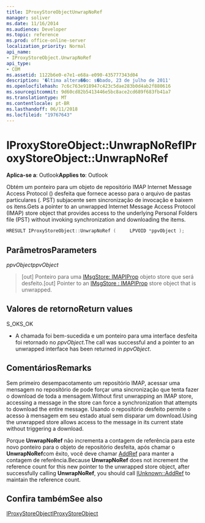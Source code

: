```yaml
---
title: IProxyStoreObjectUnwrapNoRef
manager: soliver
ms.date: 11/16/2014
ms.audience: Developer
ms.topic: reference
ms.prod: office-online-server
localization_priority: Normal
api_name:
- IProxyStoreObject.UnwrapNoRef
api_type:
- COM
ms.assetid: 1122b6e0-e7e1-e68a-e090-435777343d04
description: '�ltima altera��o: s�bado, 23 de julho de 2011'
ms.openlocfilehash: 7c6c763e918947c423c5dae283b0d4ab2f880616
ms.sourcegitcommit: 9d60cd82b5413446e5bc8ace2cd689f683fb41a7
ms.translationtype: MT
ms.contentlocale: pt-BR
ms.lasthandoff: 06/11/2018
ms.locfileid: "19767643"
---
```

# <a name="iproxystoreobjectunwrapnoref"></a><span data-ttu-id="5abe4-103">IProxyStoreObject::UnwrapNoRef</span><span class="sxs-lookup"><span data-stu-id="5abe4-103">IProxyStoreObject::UnwrapNoRef</span></span>

  
  
<span data-ttu-id="5abe4-104">**Aplica-se a**: Outlook</span><span class="sxs-lookup"><span data-stu-id="5abe4-104">**Applies to**: Outlook</span></span> 
  
<span data-ttu-id="5abe4-105">Obtém um ponteiro para um objeto de repositório IMAP Internet Message Access Protocol () desfeita que fornece acesso para o arquivo de pastas particulares (. PST) subjacente sem sincronização de invocação e baixem os itens.</span><span class="sxs-lookup"><span data-stu-id="5abe4-105">Gets a pointer to an unwrapped Internet Message Access Protocol (IMAP) store object that provides access to the underlying Personal Folders file (PST) without invoking synchronization and downloading the items.</span></span>
  
```cpp
HRESULT IProxyStoreObject::UnwrapNoRef (     LPVOID *ppvObject ); 
```

## <a name="parameters"></a><span data-ttu-id="5abe4-106">Parâmetros</span><span class="sxs-lookup"><span data-stu-id="5abe4-106">Parameters</span></span>

 <span data-ttu-id="5abe4-107">_ppvObject_</span><span class="sxs-lookup"><span data-stu-id="5abe4-107">_ppvObject_</span></span>
  
> <span data-ttu-id="5abe4-108">[out] Ponteiro para uma [IMsgStore: IMAPIProp](imsgstoreimapiprop.md) objeto store que será desfeito.</span><span class="sxs-lookup"><span data-stu-id="5abe4-108">[out] Pointer to an [IMsgStore : IMAPIProp](imsgstoreimapiprop.md) store object that is unwrapped.</span></span> 
    
## <a name="return-values"></a><span data-ttu-id="5abe4-109">Valores de retorno</span><span class="sxs-lookup"><span data-stu-id="5abe4-109">Return values</span></span>

<span data-ttu-id="5abe4-110">S_OK</span><span class="sxs-lookup"><span data-stu-id="5abe4-110">S_OK</span></span>
  
- <span data-ttu-id="5abe4-111">A chamada foi bem-sucedida e um ponteiro para uma interface desfeita foi retornado no _ppvObject_.</span><span class="sxs-lookup"><span data-stu-id="5abe4-111">The call was successful and a pointer to an unwrapped interface has been returned in  _ppvObject_.</span></span>
    
## <a name="remarks"></a><span data-ttu-id="5abe4-112">Comentários</span><span class="sxs-lookup"><span data-stu-id="5abe4-112">Remarks</span></span>

<span data-ttu-id="5abe4-113">Sem primeiro desempacotamento um repositório IMAP, acessar uma mensagem no repositório de pode forçar uma sincronização que tenta fazer o download de toda a mensagem.</span><span class="sxs-lookup"><span data-stu-id="5abe4-113">Without first unwrapping an IMAP store, accessing a message in the store can force a synchronization that attempts to download the entire message.</span></span> <span data-ttu-id="5abe4-114">Usando o repositório desfeito permite o acesso à mensagem em seu estado atual sem disparar um download.</span><span class="sxs-lookup"><span data-stu-id="5abe4-114">Using the unwrapped store allows access to the message in its current state without triggering a download.</span></span>
  
<span data-ttu-id="5abe4-115">Porque **UnwrapNoRef** não incrementa a contagem de referência para este novo ponteiro para o objeto de repositório desfeita, após chamar o **UnwrapNoRef**com êxito, você deve chamar [AddRef](http://msdn.microsoft.com/en-us/library/ms691379%28v=VS.85%29.aspx) para manter a contagem de referência.</span><span class="sxs-lookup"><span data-stu-id="5abe4-115">Because **UnwrapNoRef** does not increment the reference count for this new pointer to the unwrapped store object, after successfully calling **UnwrapNoRef**, you should call [IUnknown::AddRef](http://msdn.microsoft.com/en-us/library/ms691379%28v=VS.85%29.aspx) to maintain the reference count.</span></span> 
  
## <a name="see-also"></a><span data-ttu-id="5abe4-116">Confira também</span><span class="sxs-lookup"><span data-stu-id="5abe4-116">See also</span></span>



[<span data-ttu-id="5abe4-117">IProxyStoreObject</span><span class="sxs-lookup"><span data-stu-id="5abe4-117">IProxyStoreObject</span></span>](iproxystoreobject.md)

